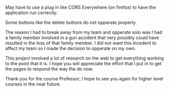 May have to use a plug in like CORS Everywhere (on firefox) to have the application run correctly.

Some buttons like the delete buttons do not opperate properly.

The reason I had to break away from my team and opperate solo was I had a family member involved in a gun accident that very possibly could have resulted in the loss of that family member.
I did not want this incedent to affect my team so I made the decision to opperate on my own.

This project involved a lot of research on the web to get everything working to the point that it is. 
I hope you will appreciate the effort that I put in to get the pages to respond the way the do now. 

Thank you for the course Professor, I hope to see you again for higher level courses in the near future. 
